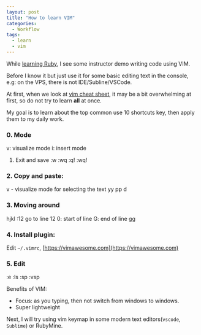 ```yaml
---
layout: post
title: "How to learn VIM"
categories:
  - Workflow
tags:
  - learn
  - vim
---
```


While [learning Ruby](https://www.thanh.xyz/ruby/how-to-plan-to-learn-ruby-on-rails-in-a-week/), I see some instructor demo writing code using VIM.

Before I know it but just use it for some basic editing text in the console, e.g: on the VPS, there is not IDE/Subline/VSCode.

At first, when we look at [vim cheat sheet](https://vim.rtorr.com/), it may be a bit overwhelming at first, so do not try to learn **all** at once.

My goal is to learn about the top common use 10 shortcuts key, then apply them to my daily work.

### 0. Mode
v: visualize mode
i: insert mode

1. Exit and save
:w :wq :q! :wq!

### 2. Copy and paste:
v - visualize mode for selecting the text
yy
pp
d

### 3. Moving around
hjkl
:12 go to line 12
0: start of line
G: end of line
gg

### 4. Install plugin:
Edit `~/.vimrc`, [https://vimawesome.com](https://vimawesome.com)

### 5. Edit
:e
:ls
:sp
:vsp

Benefits of VIM:
- Focus: as you typing, then not switch from windows to windows.
- Super lightweight

Next, I will try using vim keymap in some modern text editors(`vscode`, `Sublime`) or RubyMine.

